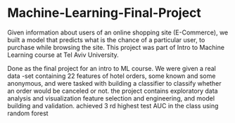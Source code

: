 # Machine-Learning-Final-Project
Given information about users of an online shopping site (E-Commerce), we built a model that predicts what is the chance of a particular user, to purchase while browsing the site. This project was part of Intro to Machine Learning course at Tel Aviv University.

Done as the final project for an intro to ML course. We were given a real data -set containing 22 features of hotel orders, some known and some anonymous, and were tasked with building a classifier to classify whether an order would be canceled or not. the project contains exploratory data analysis and visualization feature selection and engineering, and model building and validation. achieved 3 rd highest test AUC in the class using random forest
